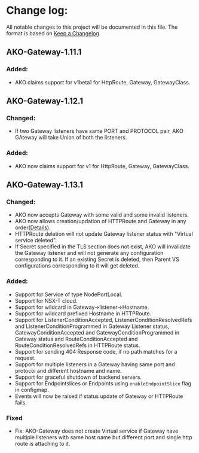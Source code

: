 # Change log:

All notable changes to this project will be documented in this file. The format is based on [Keep a Changelog](https://keepachangelog.com/en/1.0.0/).

## AKO-Gateway-1.11.1

### Added:
 - AKO claims support for v1beta1 for HttpRoute, Gateway, GatewayClass.

## AKO-Gateway-1.12.1

### Changed:
 - If two Gateway listeners have same PORT and PROTOCOL pair, AKO GAteway will take Union of both the listeners.

### Added:
 - AKO now claims support for v1 for HttpRoute, Gateway, GatewayClass.

## AKO-Gateway-1.13.1

### Changed:
 - AKO now accepts Gateway with some valid and some invalid listeners.
 - AKO now allows creation/updation of HTTPRoute and Gateway in any order([Details](https://github.com/vmware/load-balancer-and-ingress-services-for-kubernetes/blob/master/docs/gateway-api/gateway-api-v1.md#resource-creation)).
 - HTTPRoute deletion will not update Gateway listener status with "Virtual service deleted".
 - If Secret specified in the TLS section does not exist, AKO will invalidate the Gateway listener and will not generate any configuration corresponding to it. If an existing Secret is deleted, then Parent VS configurations corresponding to it will get deleted.

### Added:
 - Support for Service of type NodePortLocal.
 - Support for NSX-T cloud.
 - Support for wildcard in Gateway->listener->Hostname.
 - Support for wildcard prefixed Hostname in HTTPRoute.
 - Support for ListenerConditionAccepted, ListenerConditionResolvedRefs and ListenerConditionProgrammed in Gateway Listener status, GatewayConditionAccepted and GatewayConditionProgrammed in Gateway status and RouteConditionAccepted and RouteConditionResolvedRefs in HTTPRoute status.
 - Support for sending 404 Response code, if no path matches for a request.
 - Support for multiple listeners in a Gateway having same port and protocol and different hostname and name.
 - Support for graceful shutdown of backend servers.
 - Support for Endpointslices or Endpoints using `enableEndpointSlice` flag in configmap.
 - Events will now be raised if status update of Gateway or HTTPRoute fails.

### Fixed
 - Fix: AKO-Gateway does not create Virtual service if Gateway have multiple listeners with same host name but different port and single http route is attaching to it.

 
